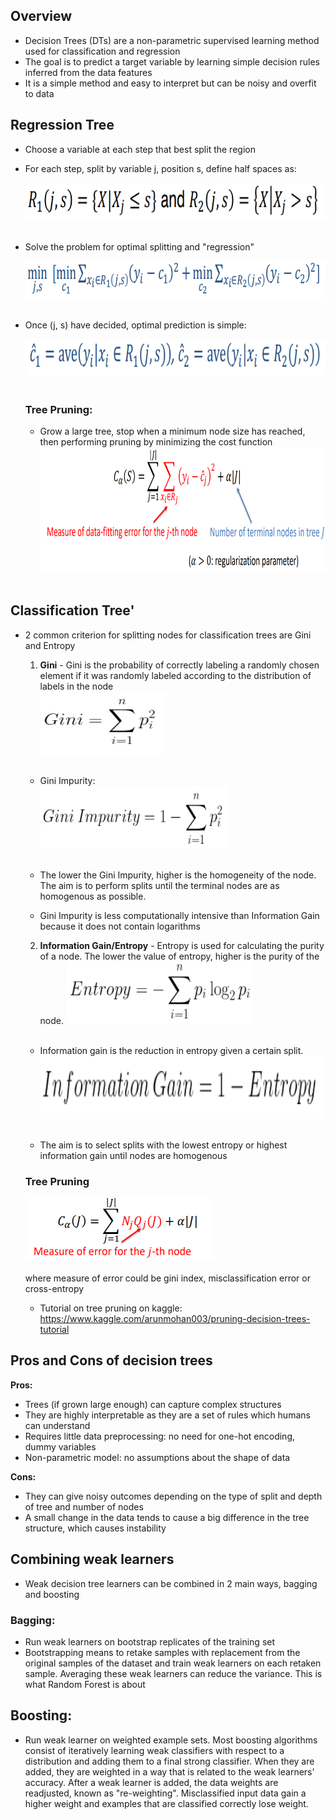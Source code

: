 ## Overview

* Decision Trees (DTs) are a non-parametric supervised learning method used for classification and regression
* The goal is to predict a target variable by learning simple decision rules inferred from the data features
* It is a simple method and easy to interpret but can be noisy and overfit to data

## Regression Tree

* Choose a variable at each step that best split the region
* For each step, split by variable j, position s, define half spaces as:

    <img src="./docs/half_spaces.PNG" width="800" height="60"><br/><br/>

* Solve the problem for optimal splitting and "regression"

    <img src="./docs/reg_min.PNG" width="800" height="60"><br/><br/>

* Once (j, s) have decided, optimal prediction is simple:

    <img src="./docs/reg_tree_pred.PNG" width="800" height="60"><br/><br/>

    ### Tree Pruning:
    * Grow a large tree, stop when a minimum node size has reached, then performing pruning by minimizing the cost function 
        <img src="./docs/reg_tree_prune.PNG" width="800" height="200"><br/><br/>

## Classification Tree'

* 2 common criterion for splitting nodes for classification trees are Gini and Entropy

    1. **Gini** - Gini is the probability of correctly labeling a randomly chosen element if it was randomly labeled according to the distribution of labels in the node  
        <img src="./docs/gini.PNG" width="200" height="100"><br/><br/>

    * Gini Impurity:  
        <img src="./docs/gini_impurity.PNG" width="300" height="100"><br/><br/>

    * The lower the Gini Impurity, higher is the homogeneity of the node. The aim is to perform splits until the terminal nodes are as homogenous as possible.

    * Gini Impurity is less computationally intensive than Information Gain because it does not contain logarithms

    2. **Information Gain/Entropy** - Entropy is used for calculating the purity of a node. The lower the value of entropy, higher is the purity of the node.
        <img src="./docs/entropy.PNG" width="300" height="100"><br/><br/>

    * Information gain is the reduction in entropy given a certain split.  
        <img src="./docs/info_gain.PNG" width="500" height="100"><br/><br/>

    * The aim is to select splits with the lowest entropy or highest information gain until nodes are homogenous

    ### Tree Pruning
    <img src="./docs/class_tree_pruning.PNG" width="300" height="100"><br/><br/>
    where measure of error could be gini index, misclassification error or cross-entropy

    * Tutorial on tree pruning on kaggle: https://www.kaggle.com/arunmohan003/pruning-decision-trees-tutorial

## Pros and Cons of decision trees  

**Pros:**
* Trees (if grown large enough) can capture complex structures
* They are highly interpretable as they are a set of rules which humans can understand  
* Requires little data preprocessing: no need for one-hot encoding, dummy variables
* Non-parametric model: no assumptions about the shape of data

**Cons:**
* They can give noisy outcomes depending on the type of split and depth of tree and number of nodes
* A small change in the data tends to cause a big difference in the tree structure, which causes instability
  
## Combining weak learners  
* Weak decision tree learners can be combined in 2 main ways, bagging and boosting

### Bagging:
* Run weak learners on bootstrap replicates of the training set
* Bootstrapping means to retake samples with replacement from the original samples of the dataset and train weak learners on each retaken sample. Averaging these weak learners can reduce the variance. This is what Random Forest is about

## Boosting:
* Run weak learner on weighted example sets. Most boosting algorithms consist of iteratively learning weak classifiers with respect to a distribution and adding them to a final strong classifier. When they are added, they are weighted in a way that is related to the weak learners' accuracy. After a weak learner is added, the data weights are readjusted, known as "re-weighting". Misclassified input data gain a higher weight and examples that are classified correctly lose weight.